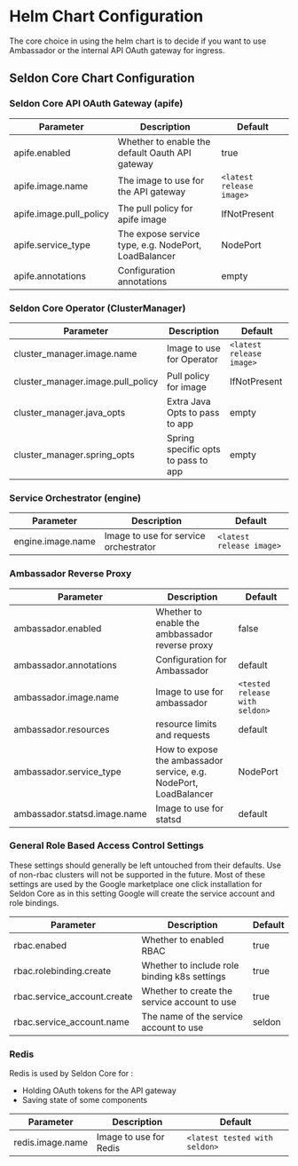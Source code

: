 # Helm Chart Configuration

The core choice in using the helm chart is to decide if you want to use Ambassador or the internal API OAuth gateway for ingress.

## Seldon Core Chart Configuration

### Seldon Core API OAuth Gateway (apife)

|Parameter | Description | Default |
|----------|-------------|---------|
|apife.enabled| Whether to enable the default Oauth API gateway | true |
|apife.image.name | The image to use for the API gateway | ```<latest release image>``` |
|apife.image.pull_policy | The pull policy for apife image | IfNotPresent |
|apife.service_type | The expose service type, e.g. NodePort, LoadBalancer | NodePort |
|apife.annotations | Configuration annotations | empty |

### Seldon Core Operator (ClusterManager)

|Parameter | Description | Default |
|----------|-------------|---------|
| cluster_manager.image.name | Image to use for Operator | ```<latest release image>```|
| cluster_manager.image.pull_policy | Pull policy for image | IfNotPresent |
| cluster_manager.java_opts | Extra Java Opts to pass to app | empty |
| cluster_manager.spring_opts | Spring specific opts to pass to app | empty |

### Service Orchestrator (engine)

|Parameter | Description | Default |
|----------|-------------|---------|
| engine.image.name | Image to use for service orchestrator | ```<latest release image>``` |

### Ambassador Reverse Proxy

|Parameter | Description | Default |
|----------|-------------|---------|
| ambassador.enabled | Whether to enable the ambbassador reverse proxy | false |
| ambassador.annotations | Configuration for Ambassador | default |
| ambassador.image.name | Image to use for ambassador | ```<tested release with seldon>``` |
| ambassador.resources | resource limits and requests | default |
| ambassador.service_type | How to expose the ambassador service, e.g. NodePort, LoadBalancer | NodePort |
| ambassador.statsd.image.name | Image to use for statsd | default |

### General Role Based Access Control Settings

These settings should generally be left untouched from their defaults. Use of non-rbac clusters will not be supported in the future. Most of these settings are used by the Google marketplace one click installation for Seldon Core as in this setting Google will create the service account and role bindings.

|Parameter | Description | Default |
|----------|-------------|---------|
| rbac.enabed | Whether to enabled RBAC | true |
| rbac.rolebinding.create | Whether to include role binding k8s settings | true |
| rbac.service_account.create | Whether to create the service account to use | true |
| rbac.service_account.name | The name of the service account to use | seldon |


### Redis

Redis is used by Seldon Core for :
  * Holding OAuth tokens for the API gateway
  * Saving state of some components

|Parameter | Description | Default |
|----------|-------------|---------|
| redis.image.name | Image to use for Redis | ```<latest tested with seldon>```|

